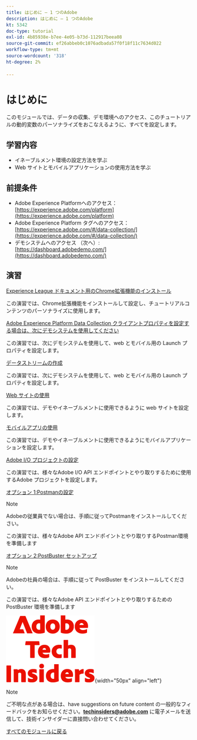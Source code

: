 ```yaml
---
title: はじめに – 1 つのAdobe
description: はじめに – 1 つのAdobe
kt: 5342
doc-type: tutorial
exl-id: 4b85938e-b7ee-4e05-b73d-112917beea08
source-git-commit: ef26abbeb0c1076adbada57f0f18f11c7634d022
workflow-type: tm+mt
source-wordcount: '318'
ht-degree: 2%

---
```


# はじめに

このモジュールでは、データの収集、デモ環境へのアクセス、このチュートリアルの動的変数のパーソナライズをおこなえるように、すべてを設定します。

## 学習内容

- イネーブルメント環境の設定方法を学ぶ
- Web サイトとモバイルアプリケーションの使用方法を学ぶ

## 前提条件

- Adobe Experience Platformへのアクセス：[https://experience.adobe.com/platform](https://experience.adobe.com/platform)
- Adobe Experience Platform タグへのアクセス：[https://experience.adobe.com/#/data-collection/](https://experience.adobe.com/#/data-collection/)
- デモシステムへのアクセス （次へ）: [https://dashboard.adobedemo.com/](https://dashboard.adobedemo.com/)

## 演習

[Experience League ドキュメント用のChrome拡張機能のインストール](./ex1.md)

この演習では、Chrome拡張機能をインストールして設定し、チュートリアルコンテンツのパーソナライズに使用します。

[Adobe Experience Platform Data Collection クライアントプロパティを設定する場合は、次にデモシステムを使用してください](./ex2.md)

この演習では、次にデモシステムを使用して、web とモバイル用の Launch プロパティを設定します。

[データストリームの作成](./ex3.md)

この演習では、次にデモシステムを使用して、web とモバイル用の Launch プロパティを設定します。

[Web サイトの使用](./ex4.md)

この演習では、デモやイネーブルメントに使用できるように web サイトを設定します。

[モバイルアプリの使用](./ex5.md)

この演習では、デモやイネーブルメントに使用できるようにモバイルアプリケーションを設定します。

[Adobe I/O プロジェクトの設定](./ex6.md)

この演習では、様々なAdobe I/O API エンドポイントとやり取りするために使用するAdobe プロジェクトを設定します。

[オプション 1:Postmanの設定](./ex7.md)

>[!NOTE]
>
>Adobeの従業員でない場合は、手順に従ってPostmanをインストールしてください。

この演習では、様々なAdobe API エンドポイントとやり取りするPostman環境を準備します

[オプション 2:PostBuster セットアップ](./ex8.md)

>[!NOTE]
>
>Adobeの社員の場合は、手順に従って PostBuster をインストールしてください。

この演習では、様々なAdobe API エンドポイントとやり取りするための PostBuster 環境を準備します

![ 技術インサイダー ](./../../../assets/images/techinsiders.png){width="50px" align="left"}

>[!NOTE]
>
>ご不明な点がある場合は、have suggestions on future content の一般的なフィードバックをお知らせください。**techinsiders@adobe.com** に電子メールを送信して、技術インサイダーに直接問い合わせてください。

[すべてのモジュールに戻る](../../../overview.md)
